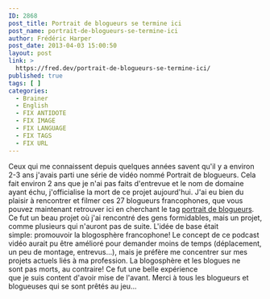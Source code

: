 ```yaml
---
ID: 2868
post_title: Portrait de blogueurs se termine ici
post_name: portrait-de-blogueurs-se-termine-ici
author: Frédéric Harper
post_date: 2013-04-03 15:00:50
layout: post
link: >
  https://fred.dev/portrait-de-blogueurs-se-termine-ici/
published: true
tags: [ ]
categories:
  - Brainer
  - English
  - FIX ANTIDOTE
  - FIX IMAGE
  - FIX LANGUAGE
  - FIX TAGS
  - FIX URL
---
```

Ceux qui me connaissent depuis quelques années savent qu'il y a environ 2-3 ans j'avais parti une série de vidéo nommé Portrait de blogueurs. Cela fait environ 2 ans que je n'ai pas faits d'entrevue et le nom de domaine ayant échu, j'officialise la mort de ce projet aujourd'hui. J'ai eu bien du plaisir à rencontrer et filmer ces 27 blogueurs francophones, que vous pouvez maintenant retrouver ici en cherchant le tag [portrait de blogueurs][1]. Ce fut un beau projet où j'ai rencontré des gens formidables, mais un projet, comme plusieurs qui n'auront pas de suite. L'idée de base était simple: promouvoir la blogosphère francophone! Le concept de ce podcast vidéo aurait pu être amélioré pour demander moins de temps (déplacement, un peu de montage, entrevus...), mais je préfère me concentrer sur mes projets actuels liés à ma profession. La blogosphère et les blogues ne sont pas morts, au contraire! Ce fut une belle expérience que je suis content d'avoir mise de l'avant. Merci à tous les blogueurs et blogueuses qui se sont prêtés au jeu...

 [1]: http://fred.dev/tag/portrait-de-blogueurs/